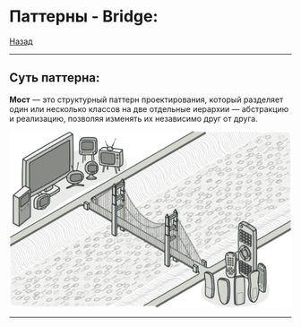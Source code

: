 # Паттерны - Bridge:
[Назад](https://github.com/KristianKuznetsov/avaSecondCourseLectures)
___

## Суть паттерна:
**Мост** — это структурный паттерн проектирования, который разделяет один или несколько классов на две отдельные иерархии — 
абстракцию и реализацию, позволяя изменять их независимо друг от друга.

![](https://github.com/KristianKuznetsov/JavaPractice/blob/main/Additional%20materials/bridge.png)

___
